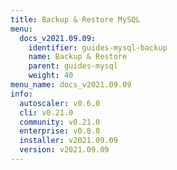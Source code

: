 ```yaml
---
title: Backup & Restore MySQL
menu:
  docs_v2021.09.09:
    identifier: guides-mysql-backup
    name: Backup & Restore
    parent: guides-mysql
    weight: 40
menu_name: docs_v2021.09.09
info:
  autoscaler: v0.6.0
  cli: v0.21.0
  community: v0.21.0
  enterprise: v0.8.0
  installer: v2021.09.09
  version: v2021.09.09
---
```


